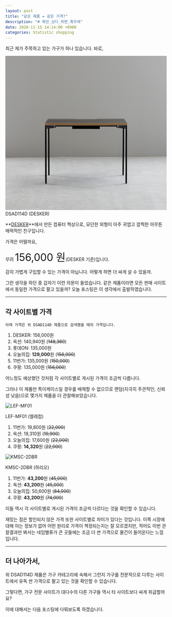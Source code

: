 ```yaml
---
layout: post
title: "같은 제품 = 같은 가격?"
description: "# 뭐만_샀다_하면_흑우래"
date: 2020-11-15 14:14:00 +0900
categories: Statistic shopping
---
```

최근 제가 주목하고 있는 가구가 하나 있습니다. 바로,

<img src="/assets/imgs/post_3/desk_1.jpg" alt="desk.jpg" title="DSAD114D" height=480>
DSAD114D (DESKER)

**[DESKER][site_desker]**에서 만든 컴퓨터 책상으로, 모던한 외형이 아주 귀엽고 깜찍한 아무튼 매력적인 친구입니다.

가격은 어떨까요, 

무려 <span style="font-size:32px">156,000 원</span>(DESKER 기준)입니다.

감히 가볍게 구입할 수 있는 가격이 아닙니다. 어떻게 하면 더 싸게 살 수 있을까.

그런 생각을 하던 중 갑자기 이런 의문이 들었습니다. 같은 제품이라면 모든 판매 사이트에서 동일한 가격으로 팔고 있을까? 오늘 포스팅은 이 생각에서 출발하였습니다.

---

## 각 사이트별 가격

    아래 가격은 위 DSAD114D 제품으로 검색했을 때의 가격입니다.

1. DESKER: 156,000원
2. 옥션: 140,940원 (~~148,360~~)
3. 롯데ON: 135,000원
4. 오늘의집: **129,000**원 (~~156,000~~)
5. 11번가: 135,000원 (~~150,000~~)
6. 쿠팡: 135,000원 (~~156,000~~)

어느정도 예상했던 것처럼 각 사이트별로 게시된 가격이 조금씩 다릅니다.

그러나 이 제품만 특이케이스일 경우를 배제할 수 없으므로 랜덤(지극히 주관적인, 신뢰성 낮음)으로 몇가지 제품을 더 관찰해보았습니다.

<img src="http://cdn.011st.com/11dims/resize/600x600/quality/75/11src/pd/20/4/8/0/4/4/6/aNPSv/1885480446_B.jpg" title="LEF-MF01" alt="LEF-MF01" height=480 />

LEF-MF01 (엘레컴)

1. 11번가: 19,800원 (~~22,000~~)
2. 옥션: 19,310원 (~~19,900~~)
3. 오늘의집: 17,600원 (~~22,000~~)
4. 쿠팡: **14,320**원 (~~22,000~~)

<img src="https://image.ohou.se/i/bucketplace-v2-development/uploads/productions/160014387589998582.jpg?gif=1&w=640&h=640&c=c&webp=1" alt="KMSC-2DBR" title="KMSC-2DBR" height=480/>

KMSC-2DBR (하리오)

1. 11번가: **43,200**원 (~~45,000~~)
2. 옥션: **43,200**원 (~~45,000~~)
3. 오늘의집: 50,600원 (~~84,000~~)
4. 쿠팡: **43,200**원 (~~74,000~~)

이들 역시 각 사이트별로 게시된 가격이 조금씩 다르다는 것을 확인할 수 있습니다.

재밌는 점은 할인되지 않은 가격 또한 사이트별로 차이가 있다는 것입니다. 이쪽 시장에 대해 아는 정보가 없어 어떤 원리로 가격이 책정되는지는 잘 모르겠지만, 적어도 이번 관찰결과만 봐서는 네임벨류가 큰 곳들에는 조금 더 싼 가격으로 물건이 들어온다는 느낌입니다.

---

## 더 나아가서,

위 DSAD114D 제품은 가구 카테고리에 속해서 그런지 가구를 전문적으로 다루는 사이트에서 유독 싼 가격으로 팔고 있는 것을 확인할 수 있습니다. 

그렇다면, 가구 전문 사이트가 대다수의 다른 가구들 역시 타 사이트보다 싸게 취급할까요? 

이에 대해서는 다음 포스팅에 다뤄보도록 하겠습니다.

[site_desker]: https://www.desker.co.kr/product/category/desks